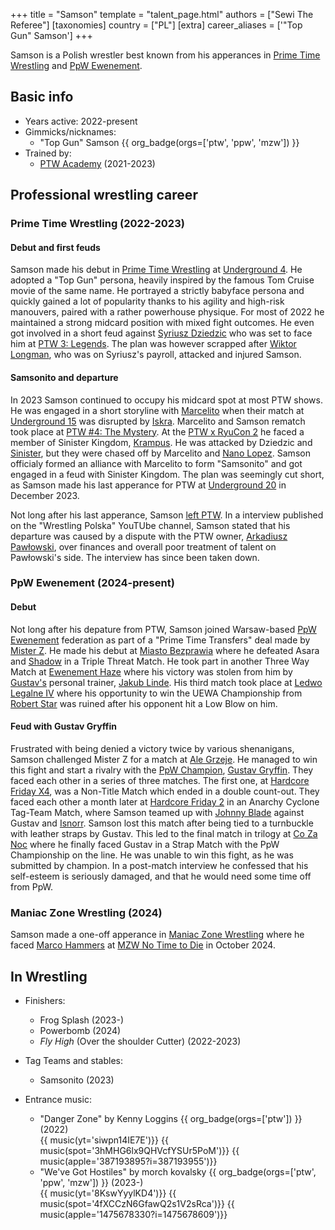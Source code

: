 +++
title = "Samson"
template = "talent_page.html"
authors = ["Sewi The Referee"]
[taxonomies]
country = ["PL"]
[extra]
career_aliases = ['"Top Gun" Samson']
+++

Samson is a Polish wrestler best known from his apperances in [Prime Time Wrestling](@/o/ptw.md) and [PpW Ewenement](@/o/ppw.md).

## Basic info
* Years active: 2022-present
* Gimmicks/nicknames:
  - "Top Gun" Samson {{ org_badge(orgs=['ptw', 'ppw', 'mzw']) }}
* Trained by:
  - [PTW Academy](@/o/ptw-academy.md) (2021-2023)
 
## Professional wrestling career 

### Prime Time Wrestling (2022-2023)

#### Debut and first feuds

Samson made his debut in [Prime Time Wrestling](@/o/ptw.md) at [Underground 4](@/e/ptw/2022-04-24-ptw-underground-4.md). He adopted a "Top Gun" persona, heavily inspired by the famous Tom Cruise movie of the same name. He portrayed a strictly babyface persona and quickly gained a lot of popularity thanks to his agility and high-risk manouvers, paired with a rather powerhouse physique. For most of 2022 he maintained a strong midcard position with mixed fight outcomes. He even got involved in a short feud against [Syriusz Dziedzic](@/w/dziedzic.md) who was set to face him at [PTW 3: Legends](@/e/ptw/2022-11-26-ptw-3-legends.md). The plan was however scrapped after [Wiktor Longman](@/w/wiktor-longman.md), who was on Syriusz's payroll, attacked and injured Samson. 

#### Samsonito and departure

In 2023 Samson continued to occupy his midcard spot at most PTW shows. He was engaged in a short storyline with [Marcelito](@/w/marcelito.md) when their match at [Underground 15](@/e/ptw/2023-05-28-ptw-underground-15.md) was disrupted by [Iskra](@/w/iskra.md). Marcelito and Samson rematch took place at [PTW #4: The Mystery](@/e/ptw/2023-06-25-ptw-4-mystery.md). At the [PTW x RyuCon 2](@/e/ptw/2023-07-16-ptw-x-ryucon.md) he faced a member of Sinister Kingdom, [Krampus](@/w/krampus.md). He was attacked by Dziedzic and [Sinister](@/w/sinister.md), but they were chased off by Marcelito and [Nano Lopez](@/w/nano-lopez.md). Samson officialy formed an alliance with Marcelito to form "Samsonito" and got engaged in a feud with Sinister Kingdom. The plan was seemingly cut short, as Samson made his last apperance for PTW at [Underground 20](content/e/ptw/2023-12-10-ptw-underground-20.md) in December 2023.

Not long after his last apperance, Samson [left PTW](@/a/ptw-exits.md). In a interview published on the "Wrestling Polska" YouTUbe channel, Samson stated that his departure was caused by a dispute with the PTW owner, [Arkadiusz Pawłowski](@/w/pan-pawlowski.md), over finances and overall poor treatment of talent on Pawłowski's side. The interview has since been taken down.

### PpW Ewenement (2024-present)

#### Debut

Not long after his depature from PTW, Samson joined Warsaw-based [PpW Ewenement](@/o/ppw.md) federation as part of a "Prime Time Transfers" deal made by [Mister Z](@/w/mister-z.md). He made his debut at [Miasto Bezprawia](@/e/ppw/2024-02-10-ppw-miasto-bezprawia.md) where he defeated Asara and [Shadow](@/w/shadow.md) in a Triple Threat Match. He took part in another Three Way Match at [Ewenement Haze](@/e/ppw/2024-04-20-ppw-ewenement-haze.md) where his victory was stolen from him by [Gustav's](@/w/gustav-gryffin.md) personal trainer, [Jakub Linde](@/w/jakub-linde.md). His third match took place at [Ledwo Legalne IV](@/e/ppw/2024-06-08-ppw-ledwo-legalne-4.md) where his opportunity to win the UEWA Championship from [Robert Star](@/w/robert-star.md) was ruined after his opponent hit a Low Blow on him. 

#### Feud with Gustav Gryffin

Frustrated with being denied a victory twice by various shenanigans, Samson challenged Mister Z for a match at [Ale Grzeje](@/e/ppw/2024-07-13-ppw-ale-grzeje.md). He managed to win this fight and start a rivalry with the [PpW Champion](@/c/ppw-championship.md), [Gustav Gryffin](@/w/gustav-gryffin.md). They faced each other in a series of three matches. The first one, at [Hardcore Friday X4](@/e/ppw/2024-08-23-ppw-hardcore-friday-x4.md), was a Non-Title Match which ended in a double count-out. They faced each other a month later at [Hardcore Friday 2](@/e/ppw/2024-09-20-ppw-hardcore-friday-2.md) in an Anarchy Cyclone Tag-Team Match, where Samson teamed up with [Johnny Blade](@/w/johnny-blade.md) against Gustav and [Isnorr](@/w/isnorr.md). Samson lost this match after being tied to a turnbuckle with leather straps by Gustav. This led to the final match in trilogy at [Co Za Noc](@/e/ppw/2024-10-26-ppw-co-za-noc.md) where he finally faced Gustav in a Strap Match with the PpW Championship on the line. He was unable to win this fight, as he was submitted by champion. In a post-match interview he confessed that his self-esteem is seriously damaged, and that he would need some time off from PpW.

### Maniac Zone Wrestling (2024)

Samson made a one-off apperance in [Maniac Zone Wrestling](@/o/mzw.md) where he faced [Marco Hammers](@/w/marco-hammers.md) at [MZW No Time to Die](@/e/mzw/2024-10-12-mzw-no-time-to-die.md) in October 2024. 

## In Wrestling

* Finishers:
  - Frog Splash (2023-)
  - Powerbomb (2024)
  - _Fly High_ (Over the shoulder Cutter) (2022-2023)
 
* Tag Teams and stables:
  - Samsonito (2023)
 
* Entrance music:
  - "Danger Zone" by Kenny Loggins
 {{ org_badge(orgs=['ptw']) }} (2022) <br>
 {{ music(yt='siwpn14IE7E')}}
 {{ music(spot='3hMHG6lx9QHVcfYSUr5PoM')}}
 {{ music(apple='387193895?i=387193955')}}
  - "We've Got Hostiles" by morch kovalsky
 {{ org_badge(orgs=['ptw', 'ppw', 'mzw']) }} (2023-) <br>
 {{ music(yt='8KswYyylKD4')}}
 {{ music(spot='4fXCCzN6GfawQ2s1V2sRca')}}
 {{ music(apple='1475678330?i=1475678609')}}
